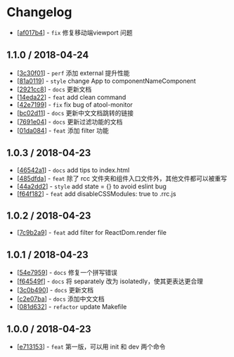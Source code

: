 # Changelog 

  * [[af017b4](http://github.com/lewis617/render-react-components/commit/af017b49592f33320b473b60b321e0ea6d6738d1)] - `fix` 修复移动端viewport 问题 

## 1.1.0 / 2018-04-24 

  * [[3c30f01](http://github.com/lewis617/render-react-components/commit/3c30f0142ae9ea93ece10e9f3425e494704a924d)] - `perf` 添加 external 提升性能 
  * [[81a0119](http://github.com/lewis617/render-react-components/commit/81a011941fc73b64a53544e0101733da02e7e1f8)] - `style` change App to componentNameComponent 
  * [[2921cc8](http://github.com/lewis617/render-react-components/commit/2921cc810f8fba55cea609fd7727a933b1e1c5e9)] - `docs` 更新文档 
  * [[14eda22](http://github.com/lewis617/render-react-components/commit/14eda224e43887a9c62753460d45c96bb51a8e6c)] - `feat` add clean command 
  * [[42e7199](http://github.com/lewis617/render-react-components/commit/42e7199ff5c30a615fdf3ff8bac3d25fe5413ab3)] - `fix` fix bug of atool-monitor 
  * [[bc02d11](http://github.com/lewis617/render-react-components/commit/bc02d11dfba1694bb3e0ba4d6fd30b5375bf1982)] - `docs` 更新中文文档跳转的链接 
  * [[7691e04](http://github.com/lewis617/render-react-components/commit/7691e04d33addff133f9b8b49a405fbed0c04e9e)] - `docs` 更新过滤功能的文档 
  * [[01da084](http://github.com/lewis617/render-react-components/commit/01da08429a4bf208d53dd91f05acfc78dfd92d93)] - `feat` 添加 filter 功能 

## 1.0.3 / 2018-04-23 

  * [[46542a1](http://github.com/lewis617/render-react-components/commit/46542a17a3a88eb037b9ce6e47d628837095be8b)] - `docs` add tips to index.html 
  * [[485dfda](http://github.com/lewis617/render-react-components/commit/485dfda540d97c5475fb9ee5bf43e569b4016f26)] - `feat` 除了 rcc 文件夹和组件入口文件外，其他文件都可以被重写 
  * [[44a2dd2](http://github.com/lewis617/render-react-components/commit/44a2dd20a1fd9404753c2248f80fadfd54eb5329)] - `style` add state = {} to avoid eslint bug 
  * [[f64f182](http://github.com/lewis617/render-react-components/commit/f64f18276fcd8be0cb3d7f9b9224d15809edc207)] - `feat` add disableCSSModules: true to .rrc.js 

## 1.0.2 / 2018-04-23 

  * [[7c9b2a9](http://github.com/lewis617/render-react-components/commit/7c9b2a9df5c16540489538a6572573e9e85a0c00)] - `feat` add filter for ReactDom.render file 

## 1.0.1 / 2018-04-23 

  * [[54e7959](http://github.com/lewis617/render-react-components/commit/54e79593a4e79a9de3cfa83addf352cf5d9958bd)] - `docs` 修复一个拼写错误 
  * [[f64549f](http://github.com/lewis617/render-react-components/commit/f64549f28714fa712d06e2311769278f7e3378f2)] - `docs` 将 separately 改为 isolatedly，使其更表达更合理 
  * [[3c0b490](http://github.com/lewis617/render-react-components/commit/3c0b490f0c5979e7dd39d16ad2fa10a10b01dccd)] - `docs` 更新文档 
  * [[c2e07ba](http://github.com/lewis617/render-react-components/commit/c2e07bac3536416320a0b84afddddd766b161184)] - `docs` 添加中文文档 
  * [[081d632](http://github.com/lewis617/render-react-components/commit/081d6325a9c05bba0dba9caeeef1f9e6410e145c)] - `refactor` update Makefile 

## 1.0.0 / 2018-04-23 

  * [[e713153](http://github.com/lewis617/render-react-components/commit/e7131537ac3417a3348ee826caaa8d3d6771ae3a)] - `feat` 第一版，可以用 init 和 dev 两个命令 
